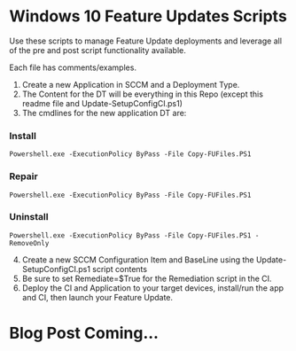 
# Windows 10 Feature Updates Scripts

Use these scripts to manage Feature Update deployments and leverage all of the pre and post script functionality available.

Each file has comments/examples.

1. Create a new Application in SCCM and a Deployment Type.
2. The Content for the DT will be everything in this Repo (except this readme file and Update-SetupConfigCI.ps1)
3. The cmdlines for the new application DT are:

### Install
```
Powershell.exe -ExecutionPolicy ByPass -File Copy-FUFiles.PS1
````
### Repair
```
Powershell.exe -ExecutionPolicy ByPass -File Copy-FUFiles.PS1
```
### Uninstall
```
Powershell.exe -ExecutionPolicy ByPass -File Copy-FUFiles.PS1 -RemoveOnly
```

4. Create a new SCCM Configuration Item and BaseLine using the Update-SetupConfigCI.ps1 script contents
5. Be sure to set Remediate=$True for the Remediation script in the CI.
6. Deploy the CI and Application to your target devices, install/run the app and CI, then launch your Feature Update.

# Blog Post Coming...